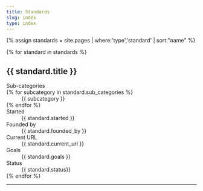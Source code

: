 ```yaml
---
title: Standards
slug: index
type: index
---
```

{% assign standards = site.pages | where:'type','standard' | sort:"name" %}
<dl>
{% for standard in standards %}
<h2>{{ standard.title }}</h2>
  <dt>Sub-categories</dt>
  {% for subcategory in standard.sub_categories %}
  <dd>{{ subcategory }}</dd> 
  {% endfor %}
  <dt>Started</dt>
  <dd>{{ standard.started }}</dd>
  
  <dt>Founded by</dt>
  <dd>{{ standard.founded_by }}</dd>
  
  <dt>Current URL</dt>
  <dd>{{ standard.current_url }}</dd>
  
  <dt>Goals</dt>
  <dd>{{ standard.goals }}</dd>
  
  <dt>Status</dt>
  <dd>{{ standard.status}}</dd>
{% endfor %}
<dl>
  <hr />
